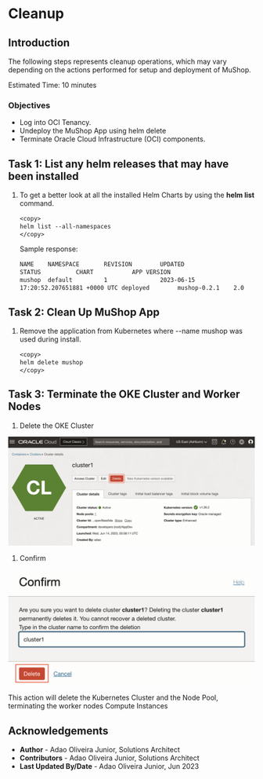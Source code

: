 # Cleanup

## Introduction

The following steps represents cleanup operations, which may vary depending on the actions performed for setup and deployment of MuShop.

Estimated Time: 10 minutes

### Objectives

* Log into OCI Tenancy.
* Undeploy the MuShop App using helm delete
* Terminate Oracle Cloud Infrastructure (OCI) components.

## Task 1: List any helm releases that may have been installed

1. To get a better look at all the installed Helm Charts by using the **helm list** command.

    ````shell
    <copy>
    helm list --all-namespaces
    </copy>
    ````

    Sample response:

    ````shell
    NAME    NAMESPACE       REVISION        UPDATED                                 STATUS          CHART           APP VERSION
    mushop  default         1               2023-06-15 17:20:52.207651881 +0000 UTC deployed        mushop-0.2.1    2.0 
    ````

## Task 2: Clean Up MuShop App

1. Remove the application from Kubernetes where --name mushop was used during install.

    ````shell
    <copy>
    helm delete mushop
    </copy>
    ````

## Task 3: Terminate the OKE Cluster and Worker Nodes

1. Delete the OKE Cluster

![Delete Kubernetes Clusters](images/oke-delete-cluster.png " ")

1. Confirm

![Confirm delete Kubernetes Clusters](images/oke-delete-cluster-confirm.png " ")

This action will delete the Kubernetes Cluster and the Node Pool, terminating the worker nodes Compute Instances

## Acknowledgements

* **Author** - Adao Oliveira Junior, Solutions Architect
* **Contributors** -  Adao Oliveira Junior, Solutions Architect
* **Last Updated By/Date** - Adao Oliveira Junior, Jun 2023
